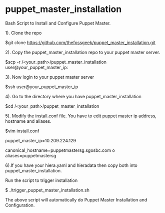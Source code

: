 # puppet_master_installation

Bash Script to Install and Configure Puppet Master.

1). Clone the repo

$git clone https://github.com/thefossgeek/puppet_master_installation.git 

2). Copy the puppet_master_installation repo to your puppet master server.

$scp -r /<your_path>/puppet_master_installation user@your_puppet_master_ip:

3). Now login to your puppet master server

$ssh user@your_puppet_master_ip

4). Go to the directory where you have puppet_master_installation 

$cd /<your_path>/puppet_master_installation

5). Modify the install.conf file. You have to edit puppet master ip address, hostname and aliases.

$vim install.conf 

puppet_master_ip=10.209.224.129 

canonical_hostname=puppetmastersg.sgosbc.com
o
aliases=puppetmastersg

6).If you have your hiera.yaml and hieradata then copy both into puppet_master_installation.

Run the script to trigger installation 

$ ./trigger_puppet_master_installation.sh

The above script will automatically do Puppet Master Installation and Configuration.


